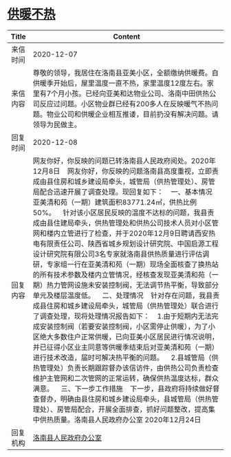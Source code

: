 # <a href="http://www.shangluo.gov.cn/zmhd/ldxxxx.jsp?urltype=leadermail.LeaderMailContentUrl&wbtreeid=1112&leadermailid=6683">供暖不热</a>
| Title |                                                                                                                                                                                                                                                                                                                                                                              Content                                                                                                                                                                                                                                                                                                                                                                               |
|:-----:|--------------------------------------------------------------------------------------------------------------------------------------------------------------------------------------------------------------------------------------------------------------------------------------------------------------------------------------------------------------------------------------------------------------------------------------------------------------------------------------------------------------------------------------------------------------------------------------------------------------------------------------------------------------------------------------------------------------------------------------------------------------------|
| 来信时间  | 2020-12-07                                                                                                                                                                                                                                                                                                                                                                                                                                                                                                                                                                                                                                                                                                                                                         |
| 来信内容  | 尊敬的领导，我居住在洛南县亚美小区，全额缴纳供暖费。自供暖季开始后，屋里温度一直不热，家里温度12度左右。家里有7个月小孩。已经向亚美和达物业公司、洛南中田供热公司反应过问题。小区物业群已经有200多人在反映暖气不热问题。物业公司和供暖企业相互推诿，目前扔没有解决问题。请领导为民做主。                                                                                                                                                                                                                                                                                                                                                                                                                                                                                                                                                                                                                    |
| 回复时间  | 2020-12-08                                                                                                                                                                                                                                                                                                                                                                                                                                                                                                                                                                                                                                                                                                                                                         |
| 回复内容  | 网友你好，你反映的问题已转洛南县人民政府阅处。2020年12月8日    网友你好，你反映的问题洛南县高度重视，立即责成由县住房和城乡建设局牵头，城管局（供热管理处）、房管局配合迅速开展了调查处理。现回复如下：    一、基本情况    亚美清和苑（一期）建筑面积83771.24㎡，供热比例50%。    针对该小区居民反映的温度不达标的问题，我县责成由县住建局牵头，供热管理处和供热公司技术人员对小区管网和楼内立管进行了检查，并于2020年12月9日聘请西安热电有限责任公司、陕西省城乡规划设计研究院、中国启源工程设计研究院有限公司3名专家就洛南县供热质量进行评估调研，专家组一行在亚美清和苑（一期）现场全面核查了换热站的所有技术参数及楼内立管情况，经核查发现亚美清和苑（一期）热力管网设施未安装控制阀，无法调节热平衡，导致部分单元及楼层温度低。    二、处理情况    针对存在问题，我县责成县住房和城乡建设局牵头，城管局（供热管理处）联合进行了调查处理，现将处理情况报告如下：    1.由于短期内无法完成安装控制阀（若要安装控制阀，小区需停止供暖），为了小区绝大多数住户正常供暖，已向亚美小区居民进行情况说明，并已征得小区业主同意等供暖季结束后对亚美清和苑（一期）进行技术改造，届时可解决热平衡的问题。    2.县城管局（供热管理处）负责长期跟踪督办该信访件，由供热公司负责检查维护主管网和二次管网的正常运转，确保供热温度达标，群众满意。    三、下一步工作措施    下一步，县政府将持续做好督查督办，明确由县住房和城乡建设局牵头，县城管局（供热管理处）、房管局配合，开展全面排查，抓好问题整改，提高集中供热质量。洛南县人民政府办公室 2020年12月24日 |
| 回复机构  | <a href="../../category/agencies/洛南县人民政府办公室.md">洛南县人民政府办公室</a>                                                                                                                                                                                                                                                                                                                                                                                                                                                                                                                                                                                                                                                                                                     |